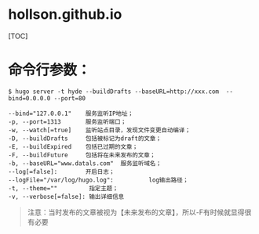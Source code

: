 # hollson.github.io

[TOC]

# 命令行参数：
```shell
$ hugo server -t hyde --buildDrafts --baseURL=http://xxx.com  --bind=0.0.0.0 --port=80
```

```shell
--bind="127.0.0.1"    服务监听IP地址；
-p, --port=1313       服务监听端口；
-w, --watch[=true]    监听站点目录，发现文件变更自动编译；
-D, --buildDrafts     包括被标记为draft的文章；
-E, --buildExpired    包括已过期的文章；
-F, --buildFuture     包括将在未来发布的文章；
-b, --baseURL="www.datals.com"  服务监听域名；
--log[=false]:        开启日志；
--logFile="/var/log/hugo.log":          log输出路径；
-t, --theme=""         指定主题；
-v, --verbose[=false]: 输出详细信息
```
> 注意：当时发布的文章被视为【未来发布的文章】，所以-F有时候就显得很有必要